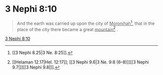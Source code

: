 # 3 Nephi 8:10

> And the earth was carried up upon the city of <u>Moronihah</u>[^a], that in the place of the city there became a great <u>mountain</u>[^b] .

[3 Nephi 8:10](https://www.churchofjesuschrist.org/study/scriptures/bofm/3-ne/8?lang=eng&id=p10#p10)


[^a]: [[3 Nephi 8.25|3 Ne. 8:25]].  
[^b]: [[Helaman 12.17|Hel. 12:17]]; [[3 Nephi 9.6|3 Ne. 9:8 (6–8)]][[3 Nephi 9.7|]][[3 Nephi 9.8|]].  
